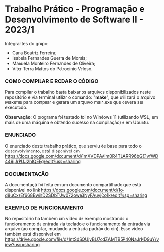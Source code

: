 # Trabalho Prático - Programação e Desenvolvimento de Software II - 2023/1

Integrantes do grupo:  
- Carla Beatriz Ferreira;
- Isabela Fernandes Guerra de Morais;
- Manuela Monteiro Fernandes de Oliveira;
- Vítor Terra Mattos do Patrocínio Veloso.

### COMO COMPILAR E RODAR O CÓDIGO

Para compilar o trabalho basta baixar os arquivos disponibilizados neste repositório e via terminal utilizr o comando: "**make**", que utilizará o arquivo Makefile para compilar e gerará um arquivo main.exe que deverá ser executado.

**Observação**: O programa foi testado foi no Windows 11 (utilizando WSL, em mais de uma máquina e obtendo sucesso na compilação) e em Ubuntu.

### ENUNCIADO

O enunciado deste trabalho prático, que serviu de base para todo o desenvolvimento, está disponível em https://docs.google.com/document/d/1mXVDPAVIm0R4TLARR96bGZ1vfWD449jJrPUJ2hlQEEg/edit?usp=sharing 

### DOCUMENTAÇÃO

A documentaçã foi feita em um documento compartilhado que está disponível no link https://docs.google.com/document/d/1o-d8uCxsEf668BwihD2SDbTUw072owe3NyFAuyjCo1k/edit?usp=sharing

### EXEMPLO DE FUNCIONAMENTO

No repositório há também um vídeo de exemplo mostrando o funcionamento da entrada via teclado e o funcionamento da entrada via arquivo (ao compilar, mudando a entrada padrão do cin). Esse vídeo também está disponível em https://drive.google.com/file/d/1ntSdSQUjvBU7ddZAMTB5P40NaJrND9uY/view?usp=sharing
